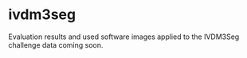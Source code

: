 # ivdm3seg

Evaluation results and used software images applied to the IVDM3Seg challenge data coming soon.
